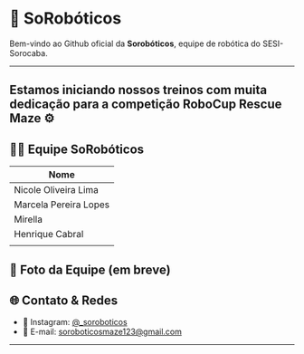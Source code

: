 # 🤖 SoRobóticos 

Bem-vindo ao Github oficial da **Sorobóticos**, equipe de robótica do SESI-Sorocaba.

---
## Estamos iniciando nossos treinos com muita dedicação para a competição RoboCup Rescue Maze ⚙️

## 🧑‍💻 Equipe SoRobóticos

| Nome                  
|------------------------|
| Nicole Oliveira Lima   |
| Marcela Pereira Lopes  |
| Mirella                |
| Henrique Cabral        |
|                        |


## 📸 Foto da Equipe (em breve)



## 🌐 Contato & Redes

- 📸 Instagram: [@_soroboticos](https://instagram.com/_soroboticos)
- 📧 E-mail: soroboticosmaze123@gmail.com

---


